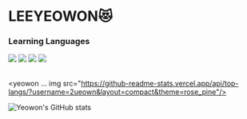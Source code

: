 # LEEYEOWON😻

<h3>Learning Languages</h3>
<div>
  <img src="https://img.shields.io/badge/Java-ED8B00?style=for-the-badge&logo=openjdk&logoColor=white">
 <img src="https://img.shields.io/badge/HTML-239120?style=for-the-badge&logo=html5&logoColor=white">
  <img src= "https://img.shields.io/badge/CSS-239120?&style=for-the-badge&logo=css3&logoColor=white">
  <img src ="https://img.shields.io/badge/JavaScript-F7DF1E?style=for-the-badge&logo=JavaScript&logoColor=white">
  
</div>

<br>
<!-- 사용 언어 비율 -->

<yeowon ... img src="https://github-readme-stats.vercel.app/api/top-langs/?username=2ueown&layout=compact&theme=rose_pine"/>

 <!-- Github states -->
![Yeowon's GitHub stats](https://github-readme-stats.vercel.app/api?username=2ueown&hide=contribs&count_private=true&show_icons=true)

 


